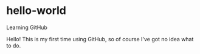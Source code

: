 # hello-world
Learning GitHub

Hello! This is my first time using GitHub, so of course I've got no idea what to do. 
